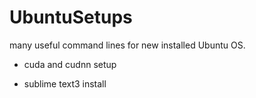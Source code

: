 # UbuntuSetups
many useful command lines for new installed Ubuntu OS.

- cuda and cudnn setup

- sublime text3 install
